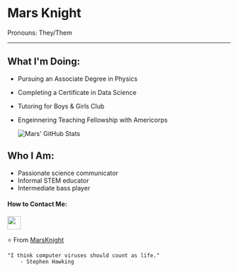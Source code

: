 # Mars Knight
Pronouns: They/Them

---

## What I'm Doing:
- Pursuing an Associate Degree in Physics
- Completing a Certificate in Data Science
- Tutoring for Boys & Girls Club  
- Engeinnering Teaching Fellowship with Americorps
  
  ![Mars' GitHub Stats](https://github-readme-stats.vercel.app/api?username=thered-planet&show_icons=true&theme=dark)


## Who I Am:
- Passionate science communicator
- Informal STEM educator
- Intermediate bass player
  
#### How to Contact Me:
<p align="left">
  <a href="https://www.linkedin.com/in/marsknight/" alt="Linkedin"><img src="https://github.com/nitish-awasthi/nitish-awasthi/blob/master/174857.png" height="30" width="30"></a>
  
⭐️ From [MarsKnight](https://github.com/thered-planet)
  
  ```
  "I think computer viruses should count as life."
      - Stephen Hawking
  ```
